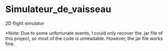 # Simulateur_de_vaisseau
  2D flight simulator

*Note: Due to some unfortunate events, I could only recover the .jar file of this project, so most of the code is unreadable.
       However, the jar file works fine.
